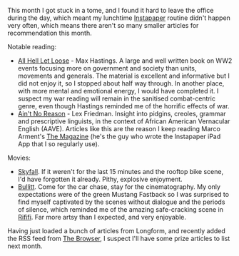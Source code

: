 <!--
.. link: 
.. description: 
.. tags: Reading
.. date: 2013/05/03 18:09:37
.. spellcheck_exceptions: centric,AAVE,Arment's,Bullitt,Instapaper,Lex,Longform,RSS,Rififi,Skyfall,iPad,prize
.. title: Words and Pictures - April
.. slug: words-and-pictures-april
-->


This month I got stuck in a tome, and I found it hard to leave the office during the day, which meant my lunchtime [Instapaper](http://www.instapaper.com/) routine didn't happen very often, which means there aren't so many smaller articles for recommendation this month.

Notable reading:

-   [All Hell Let Loose](http://www.maxhastings.com/2011/all-hell-let-loose/) - Max Hastings. A large and well written book on WW2 events focusing more on government and society than units, movements and generals. The material is excellent and informative but I did not enjoy it, so I stopped about half way through. In another place, with more mental and emotional energy, I would have completed it. I suspect my war reading will remain in the sanitised combat-centric genre, even though Hastings reminded me of the horrific effects of war.
-   [Ain't No Reason](http://the-magazine.org/12/aint-no-reason) - Lex Friedman. Insight into pidgins, creoles, grammar and prescriptive linguists, in the context of African American Vernacular English (AAVE). Articles like this are the reason I keep reading Marco Arment's [The Magazine](http://the-magazine.org) (he's the guy who wrote the Instapaper iPad App that I so regularly use).

Movies:

-   [Skyfall](http://www.imdb.com/title/tt1074638/). If it weren't for the last 15 minutes and the rooftop bike scene, I'd have forgotten it already. Pithy, explosive enjoyment.
-   [Bullitt](http://www.imdb.com/title/tt0062765/). Come for the car chase, stay for the cinematography. My only expectations were of the green Mustang Fastback so I was surprised to find myself captivated by the scenes without dialogue and the periods of silence, which reminded me of the amazing safe-cracking scene in [Rififi](http://www.imdb.com/title/tt0048021/). Far more artsy than I expected, and very enjoyable.

Having just loaded a bunch of articles from Longform, and recently added the RSS feed from [The Browser](https://thebrowser.com), I suspect I'll have some prize articles to list next month.

